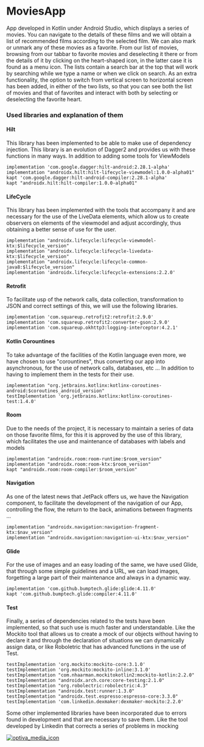 # MoviesApp

App developed in Kotlin under Android Studio, which displays a series of movies.
You can navigate to the details of these films and we will obtain a list of recommended films according to the selected film.
We can also mark or unmark any of these movies as a favorite. From our list of movies, browsing from our tabbar to favorite movies and deselecting it there or from the details of it by clicking on the heart-shaped icon, in the latter case it is found as a menu icon.
The lists contain a search bar at the top that will work by searching while we type a name or when we click on search.
As an extra functionality, the option to switch from vertical screen to horizontal screen has been added, in either of the two lists, so that you can see both the list of movies and that of favorites and interact with both by selecting or deselecting the favorite heart.

### Used libraries and explanation of them

#### Hilt
This library has been implemented to be able to make use of dependency injection. This library is an evolution of Dagger2 and provides us with these functions in many ways. In addition to adding some tools for ViewModels


    implementation 'com.google.dagger:hilt-android:2.28.1-alpha'
    implementation "androidx.hilt:hilt-lifecycle-viewmodel:1.0.0-alpha01"
    kapt 'com.google.dagger:hilt-android-compiler:2.28.1-alpha'
    kapt "androidx.hilt:hilt-compiler:1.0.0-alpha01"

#### LifeCycle
This library has been implemented with the tools that accompany it and are necessary for the use of the LiveData elements, which allow us to create observers on elements of the viewmodel and adjust accordingly, thus obtaining a better sense of use for the user.

    implementation "androidx.lifecycle:lifecycle-viewmodel-ktx:$lifecycle_version"
    implementation "androidx.lifecycle:lifecycle-livedata-ktx:$lifecycle_version"
    implementation "androidx.lifecycle:lifecycle-common-java8:$lifecycle_version"
    implementation 'androidx.lifecycle:lifecycle-extensions:2.2.0'

#### Retrofit
To facilitate usp of the network calls, data collection, transformation to JSON and correct settings of this, we will use the following libraries.

    implementation 'com.squareup.retrofit2:retrofit:2.9.0'
    implementation 'com.squareup.retrofit2:converter-gson:2.9.0'
    implementation 'com.squareup.okhttp3:logging-interceptor:4.2.1'

#### Kotlin Corountines
To take advantage of the facilities of the Kotlin language even more, we have chosen to use "corountines", thus converting our app into asynchronous, for the use of network calls, databases, etc ...
In addition to having to implement them in the tests for their use.

    implementation "org.jetbrains.kotlinx:kotlinx-coroutines-android:$coroutines_android_version"
    testImplementation 'org.jetbrains.kotlinx:kotlinx-coroutines-test:1.4.0'


#### Room
Due to the needs of the project, it is necessary to maintain a series of data on those favorite films, for this it is approved by the use of this library, which facilitates the use and maintenance of databases with labels and models

    implementation "androidx.room:room-runtime:$room_version"
    implementation "androidx.room:room-ktx:$room_version"
    kapt "androidx.room:room-compiler:$room_version"

#### Navigation
As one of the latest news that JetPack offers us, we have the Navigation component, to facilitate the development of the navigation of our App, controlling the flow, the return to the back, animations between fragments ...

    implementation "androidx.navigation:navigation-fragment-ktx:$nav_version"
    implementation "androidx.navigation:navigation-ui-ktx:$nav_version"

#### Glide
For the use of images and an easy loading of the same, we have used Glide, that through some simple guidelines and a URL, we can load images, forgetting a large part of their maintenance and always in a dynamic way.

    implementation 'com.github.bumptech.glide:glide:4.11.0'
    kapt 'com.github.bumptech.glide:compiler:4.11.0'


#### Test
Finally, a series of dependencies related to the tests have been implemented, so that such use is much faster and understandable. Like the Mockito tool that allows us to create a mock of our objects without having to declare it and through the declaration of situations we can dynamically assign data, or like Roboletric that has advanced functions in the use of Test.

    testImplementation 'org.mockito:mockito-core:3.1.0'
    testImplementation 'org.mockito:mockito-inline:3.1.0'
    testImplementation "com.nhaarman.mockitokotlin2:mockito-kotlin:2.2.0"
    testImplementation "androidx.arch.core:core-testing:2.1.0"
	testImplementation "org.robolectric:robolectric:4.3"
	testImplementation "androidx.test:runner:1.3.0"
    testImplementation "androidx.test.espresso:espresso-core:3.3.0"
    testImplementation 'com.linkedin.dexmaker:dexmaker-mockito:2.2.0'

Some other implemented libraries have been incorporated due to errors found in development and that are necessary to save them. Like the tool developed by Linkedin that corrects a series of problems in mocking

[![optiva_media_icon](https://media.glassdoor.com/sqll/725396/optiva-media-squarelogo-1484790118942.png "optiva_media_icon")](https://media.glassdoor.com/sqll/725396/optiva-media-squarelogo-1484790118942.png "optiva_media_icon")




